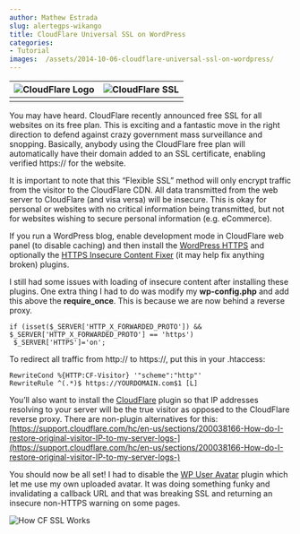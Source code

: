 ```yaml
---
author: Mathew Estrada
slug: alertegps-wikango
title: CloudFlare Universal SSL on WordPress
categories:
- Tutorial
images:  /assets/2014-10-06-cloudflare-universal-ssl-on-wordpress/
---
```


| ![CloudFlare Logo]({{page.images}}cloudflare-blog.jpg) | ![CloudFlare SSL]({{page.images}}cloudflare-illustration-universal-ssl-1-.png) |
| ---------------------------------------- | ---------------------------------------- |
|                                          |                                          |

You may have heard. CloudFlare recently announced free SSL for all websites on its free plan. This is exciting and a fantastic move in the right direction to defend against crazy government mass surveillance and snopping. Basically, anybody using the CloudFlare free plan will automatically have their domain added to an SSL certificate, enabling verified https:// for the website.

It is important to note that this “Flexible SSL” method will only encrypt traffic from the visitor to the CloudFlare CDN. All data transmitted from the web server to CloudFlare (and visa versa) will be insecure. This is okay for personal or websites with no critical information being transmitted, but not for websites wishing to secure personal information (e.g. eCommerce).

If you run a WordPress blog, enable development mode in CloudFlare web panel (to disable caching) and then install the [WordPress HTTPS](https://wordpress.org/plugins/wordpress-https/) and optionally the [HTTPS Insecure Content Fixer](https://wordpress.org/plugins/ssl-insecure-content-fixer/) (it may help fix anything broken) plugins.

I still had some issues with loading of insecure content after installing these plugins. One extra thing I had to do was modify my **wp-config.php** and add this above the **require_once**. This is because we are now behind a reverse proxy.

```
if (isset($_SERVER['HTTP_X_FORWARDED_PROTO']) && $_SERVER['HTTP_X_FORWARDED_PROTO'] == 'https')
 $_SERVER['HTTPS']='on';
```

To redirect all traffic from http:// to https://, put this in your .htaccess:

```
RewriteCond %{HTTP:CF-Visitor} '"scheme":"http"'
RewriteRule ^(.*)$ https://YOURDOMAIN.com$1 [L]
```

 

You’ll also want to install the [CloudFlare](https://wordpress.org/plugins/cloudflare/) plugin so that IP addresses resolving to your server will be the true visitor as opposed to the CloudFlare reverse proxy.
There are non-plugin alternatives for this: [https://support.cloudflare.com/hc/en-us/sections/200038166-How-do-I-restore-original-visitor-IP-to-my-server-logs-](https://support.cloudflare.com/hc/en-us/sections/200038166-How-do-I-restore-original-visitor-IP-to-my-server-logs-)

You should now be all set! I had to disable the [WP User Avatar](https://wordpress.org/plugins/wp-user-avatar/) plugin which let me use my own uploaded avatar. It was doing something funky and invalidating a callback URL and that was breaking SSL and returning an insecure non-HTTPS warning on some pages.

 

![How CF SSL Works]({{page.images}}ssl.png)